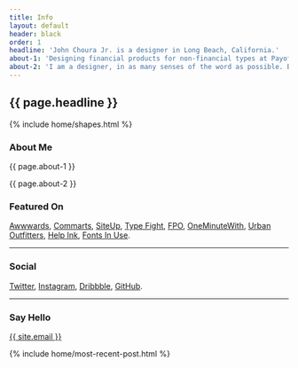 ```yaml
---
title: Info
layout: default
header: black
order: 1
headline: 'John Choura Jr. is a designer in Long Beach, California.'
about-1: 'Designing financial products for non-financial types at Payoff. <span class="decoration-line-through">Previously at Envoy, Signal, and Biola.</span>'
about-2: 'I am a designer, in as many senses of the word as possible. Bringing ideas to life for great brands and even better people, across all mediums. I write code, illustrate, push pixels, build products, creative direct, story-tell, shape brands, and make/break grids. I am passionate about leading and working with teams.'
---
```


<section class="page-header fill-black">
  <div class="page-header--upper wrapper">
    <div class="xs-block gutters">
      <div class="col md-col-8 md-offset-4 lg-col-7 lg-offset-5">
        <h1 id="site-header" class="display text-white">{{ page.headline }}</h1>
      </div>
    </div>
  </div>
  {% include home/shapes.html %}
</section>
<section class="post-body md-pt6">
  <div class="post-content xs-pt6 xs-mt6">
    <div class="wrapper md-pt6 md-mt6">
      <div class="gutters xl-pt6">
        <div class="col col-md-4 lg-col-5">
          <div class="about-shape -shape--sheet-3">
            <img class="about-me" src="{{ "/img/me.jpg" | prepend: site.baseurl }}" alt="" />
          </div>
        </div>
        <div class="col md-col-8 lg-col-7 ">
          <h3 class="md-mt2 md-pr3">About Me</h3>
          <p class="text-1">{{ page.about-1 }}</p>
          <p>{{ page.about-2 }}</p>
        </div>
      </div>
    </div>
  </div>
  <div class="post-content">
    <div class="wrapper md-pt6 md-mt6">
      <div class="gutters">
        <div class="col col-md-4 lg-col-4">
          <div class="about-featured">
            <h3 class="md-mt2 md-pr6">Featured On</h3>
            <p class="text-2"><a href="http://www.awwwards.com/sites/grand-food-beverage">Awwwards</a>, <a href="http://www.commarts.com/webpicks/grand-food-beverage">Commarts</a>, <a href="http://www.site.uplabs.com/posts/john-choura-jr-home">SiteUp</a>, <a href="http://thetypefight.com/details/john-choura-vs.-simon-sok">Type Fight</a>, <a href="http://www.underconsideration.com/fpo/archives/2013/07/biola-academic-planner.php">FPO</a>, <a href="">OneMinuteWith</a>, <a href="http://www.urbanoutfitters.com/urban/catalog/productdetail.jsp?id=24772220&color=060&itemdescription=true&navAction=jump&search=true&isProduct=true&parentid=A_FURN_WALL">Urban Outfitters</a>, <a href="http://helpink.org/search?q=John+Choura">Help Ink</a>, <a href="http://fontsinuse.com/uses/2882/change-the-things-i-can">Fonts In Use</a>.</p>
            <hr class="xs-border xs-my6">
            <h3 class="md-mt2 md-pr6">Social</h3>
            <p class="text-2"><a href="http://twitter.com/johnchourajr">Twitter</a>, <a href="http://instagram.com/johnchoura">Instagram</a>, <a href="http://dribbble.com/johnchourajr">Dribbble</a>, <a href="http://github.com/johnchourajr">GitHub</a>.</p>
            <hr class="xs-border xs-my6">
            <h3 class="md-mt2 md-pr6">Say Hello</h3>
            <p class="text-2"><a href="mailto:{{ site.email }}">{{ site.email }}</a></p>
          </div>
        </div>
        <div class="col xs-col-12 lg-col-7 lg-offset-1">
          <div class="about-shape -shape--sheet-1">
            <img class="about-beach" src="{{ "/img/beach.jpg" | prepend: site.baseurl }}" alt="" />
          </div>
        </div>
      </div>
    </div>
  </div>
  {% include home/most-recent-post.html %}
</section>
